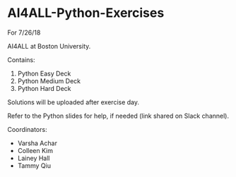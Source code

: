 # AI4ALL-Python-Exercises
For 7/26/18

AI4ALL at Boston University.

Contains:
1) Python Easy Deck
2) Python Medium Deck
3) Python Hard Deck

Solutions will be uploaded after exercise day.

Refer to the Python slides for help, if needed (link shared on Slack channel).

Coordinators: 
- Varsha Achar
- Colleen Kim
- Lainey Hall
- Tammy Qiu
